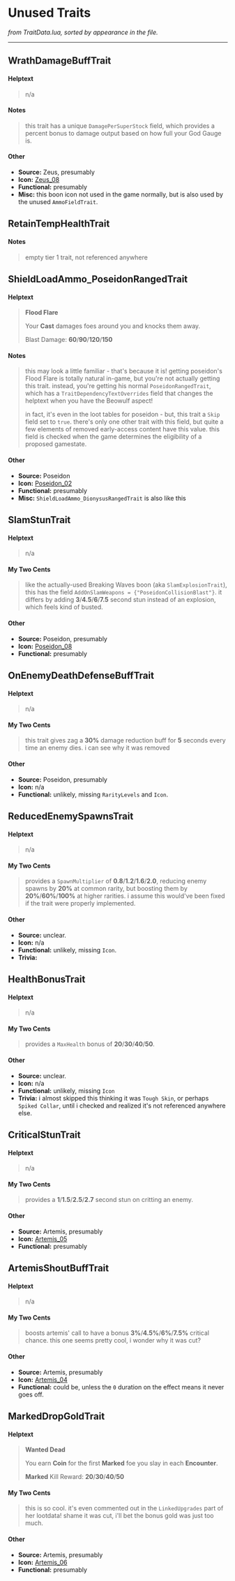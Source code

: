 # Unused Traits

*from TraitData.lua, sorted by appearance in the file.*

---

## WrathDamageBuffTrait
#### Helptext
> n/a

#### Notes
> this trait has a unique `DamagePerSuperStock` field, which provides a percent bonus to damage output based on how full your God Gauge is.

#### Other
* **Source:** Zeus, presumably
* **Icon:** [Zeus_08](BoonIcons/Zeus_08_Large.png)
* **Functional:** presumably
* **Misc:** this boon icon  not used in the game normally, but is also used by the unused `AmmoFieldTrait`.

## RetainTempHealthTrait
#### Notes
> empty tier 1 trait, not referenced anywhere

## ShieldLoadAmmo_PoseidonRangedTrait
#### Helptext
> **Flood Flare**
> 
> Your **Cast** damages foes around you and knocks them away.
> 
> Blast Damage: **60**/**90**/**120**/**150**

#### Notes
> this may look a little familiar - that's because it is! getting poseidon's Flood Flare is totally natural in-game, but you're not actually getting this trait. instead, you're getting his normal `PoseidonRangedTrait`, which has a `TraitDependencyTextOverrides` field that changes the helptext when you have the Beowulf aspect!
> 
> in fact, it's even in the loot tables for poseidon - but, this trait a `Skip` field set to `true`. there's only one other trait with this field, but quite a few elements of removed early-access content have this value. this field is checked when the game determines the eligibility of a proposed gamestate.

#### Other
* **Source:** Poseidon
* **Icon:** [Poseidon_02](BoonIcons/Poseidon_02_Large.png)
* **Functional:** presumably
* **Misc:** `ShieldLoadAmmo_DionysusRangedTrait` is also like this

## SlamStunTrait
#### Helptext
> n/a

#### My Two Cents
> like the actually-used Breaking Waves boon (aka `SlamExplosionTrait`), this has the field `AddOnSlamWeapons = {"PoseidonCollisionBlast"}`. it differs by adding **3**/**4.5**/**6**/**7.5** second stun instead of an explosion, which feels kind of busted.

#### Other
* **Source:** Poseidon, presumably
* **Icon:** [Poseidon_08](BoonIcons/Poseidon_08_Large.png)
* **Functional:** presumably

## OnEnemyDeathDefenseBuffTrait
#### Helptext
> n/a

#### My Two Cents
> this trait gives zag a **30%** damage reduction buff for **5** seconds every time an enemy dies. i can see why it was removed

#### Other
* **Source:** Poseidon, presumably
* **Icon:** n/a
* **Functional:** unlikely, missing `RarityLevels` and `Icon`.

## ReducedEnemySpawnsTrait
#### Helptext
> n/a

#### My Two Cents
> provides a `SpawnMultiplier` of **0.8**/**1.2**/**1.6**/**2.0**, reducing enemy spawns by **20%** at common rarity, but boosting them by **20%**/**60%**/**100%** at higher rarities. i assume this would've been fixed if the trait were properly implemented.

#### Other
* **Source:** unclear.
* **Icon:** n/a
* **Functional:** unlikely, missing `Icon`.
* **Trivia:**

## HealthBonusTrait
#### Helptext
> n/a

#### My Two Cents
> provides a `MaxHealth` bonus of **20**/**30**/**40**/**50**.

#### Other
* **Source:** unclear.
* **Icon:** n/a
* **Functional:** unlikely, missing `Icon`
* **Trivia:** i almost skipped this thinking it was `Tough Skin`, or perhaps `Spiked Collar`, until i checked and realized it's not referenced anywhere else.

## CriticalStunTrait
#### Helptext
> n/a

#### My Two Cents
> provides a **1**/**1.5**/**2.5**/**2.7** second stun on critting an enemy.

#### Other
* **Source:** Artemis, presumably
* **Icon:** [Artemis_05](BoonIcons/Artemis_05_Large.png)
* **Functional:** presumably

## ArtemisShoutBuffTrait
#### Helptext
> n/a

#### My Two Cents
> boosts artemis' call to have a bonus **3%**/**4.5%**/**6%**/**7.5%** critical chance. this one seems pretty cool, i wonder why it was cut?

#### Other
* **Source:** Artemis, presumably
* **Icon:** [Artemis_04](BoonIcons/Artemis_04_Large.png)
* **Functional:** could be, unless the `0` duration on the effect means it never goes off.

## MarkedDropGoldTrait
#### Helptext
> **Wanted Dead**
> 
> You earn **Coin** for the first **Marked** foe you slay in each **Encounter**.
> 
> **Marked** Kill Reward: **20**/**30**/**40**/**50**

#### My Two Cents
> this is so cool. it's even commented out in the `LinkedUpgrades` part of her lootdata! shame it was cut, i'll bet the bonus gold was just too much.

#### Other
* **Source:** Artemis, presumably
* **Icon:** [Artemis_06](BoonIcons/Artemis_06_Large.png)
* **Functional:** presumably

<!--
## Template
#### Helptext
>

#### My Two Cents
>

#### Other
* **Source:**
* **Icon:** [](BoonIcons/.png)
* **Functional:**
* **Trivia:**
-->
